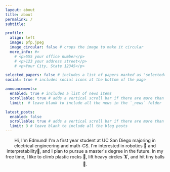 ```yaml
---
layout: about
title: about
permalink: /
subtitle: 

profile:
  align: left
  image: pfp.jpeg
  image_circular: false # crops the image to make it circular
  more_info: #>
    # <p>555 your office number</p>
    # <p>123 your address street</p>
    # <p>Your City, State 12345</p>

selected_papers: false # includes a list of papers marked as "selected={true}"
social: true # includes social icons at the bottom of the page

announcements:
  enabled: true # includes a list of news items
  scrollable: true # adds a vertical scroll bar if there are more than 3 news items
  limit:  # leave blank to include all the news in the `_news` folder

latest_posts:
  enabled: false
  scrollable: true # adds a vertical scroll bar if there are more than 3 new posts items
  limit: 3 # leave blank to include all the blog posts
---
```


<p style="text-align: center;">
Hi, I'm Edmund! I'm a first year student at UC San Diego majoring in electrical engineering and math-CS. I'm interested in robotics 🤖 and interpretability📡, and I plan to pursue a master's degree in the future. In my free time, I like to climb plastic rocks 🧗, lift heavy circles 🏋️, and hit tiny balls 🏓. 
</p>
